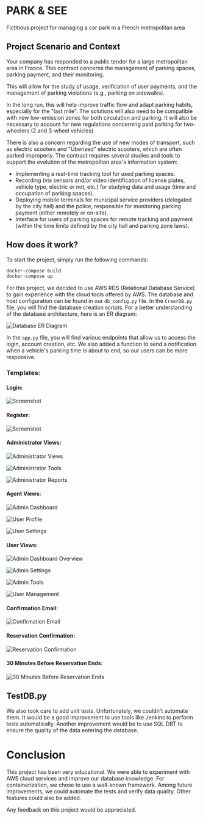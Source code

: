 # PARK & SEE

Fictitious project for managing a car park in a French metropolitan area

## Project Scenario and Context

Your company has responded to a public tender for a large metropolitan area in France. This contract concerns the management of parking spaces, parking payment, and their monitoring.

This will allow for the study of usage, verification of user payments, and the management of parking violations (e.g., parking on sidewalks).

In the long run, this will help improve traffic flow and adapt parking habits, especially for the "last mile". The solutions will also need to be compatible with new low-emission zones for both circulation and parking. It will also be necessary to account for new regulations concerning paid parking for two-wheelers (2 and 3-wheel vehicles).

There is also a concern regarding the use of new modes of transport, such as electric scooters and "Uberized" electric scooters, which are often parked improperly. The contract requires several studies and tools to support the evolution of the metropolitan area's information system:

- Implementing a real-time tracking tool for used parking spaces.
- Recording (via sensors and/or video identification of license plates, vehicle type, electric or not, etc.) for studying data and usage (time and occupation of parking spaces).
- Deploying mobile terminals for municipal service providers (delegated by the city hall) and the police, responsible for monitoring parking payment (either remotely or on-site).
- Interface for users of parking spaces for remote tracking and payment (within the time limits defined by the city hall and parking zone laws).

## How does it work?

To start the project, simply run the following commands:

```bash
docker-compose build
docker-compose up
```

For this project, we decided to use AWS RDS (Relational Database Service) to gain experience with the cloud tools offered by AWS. The database and host configuration can be found in our `db_config.py` file. In the `CreerDB.py` file, you will find the database creation scripts. For a better understanding of the database architecture, here is an ER diagram:

![Database ER Diagram](images/Database%20ER%20diagram%20(crow's%20foot).png)

In the `app.py` file, you will find various endpoints that allow us to access the login, account creation, etc. We also added a function to send a notification when a vehicle's parking time is about to end, so our users can be more responsive.

### Templates:

#### Login:

![Screenshot](images/Screenshot%20from%202024-11-14%2015-02-14.png)

#### Register:

![Screenshot](images/Screenshot%20from%202024-11-14%2015-02-33.png)

#### Administrator Views:

![Administrator Views](images/Screenshot%20from%202024-11-14%2015-04-19.png)

![Administrator Tools](images/Screenshot%20from%202024-11-14%2015-04-45.png)

![Administrator Reports](images/Screenshot%20from%202024-11-14%2015-05-18.png)

#### Agent Views:

![Admin Dashboard](images/Screenshot%20from%202024-11-14%2015-05-51.png)

![User Profile](images/Screenshot%20from%202024-11-14%2015-06-26.png)

![User Settings](images/Screenshot%20from%202024-11-14%2015-06-43.png)

#### User Views:

![Admin Dashboard Overview](images/Screenshot%20from%202024-11-14%2015-07-03.png)

![Admin Settings](images/Screenshot%20from%202024-11-14%2015-07-41.png)

![Admin Tools](images/Screenshot%20from%202024-11-14%2015-07-56.png)

![User Management](images/Screenshot%20from%202024-11-14%2015-08-12.png)

#### Confirmation Email:

![Confirmation Email](images/Screenshot%20from%202024-11-14%2015-08-35.png)

#### Reservation Confirmation:

![Reservation Confirmation](images/Screenshot%20from%202024-11-14%2015-08-51.png)

#### 30 Minutes Before Reservation Ends:

![30 Minutes Before Reservation Ends](images/Screenshot%20from%202024-11-14%2015-09-07.png)

## TestDB.py

We also took care to add unit tests. Unfortunately, we couldn't automate them. It would be a good improvement to use tools like Jenkins to perform tests automatically. Another improvement would be to use SQL DBT to ensure the quality of the data entering the database.

# Conclusion

This project has been very educational. We were able to experiment with AWS cloud services and improve our database knowledge. For containerization, we chose to use a well-known framework. Among future improvements, we could automate the tests and verify data quality. Other features could also be added.

Any feedback on this project would be appreciated.
